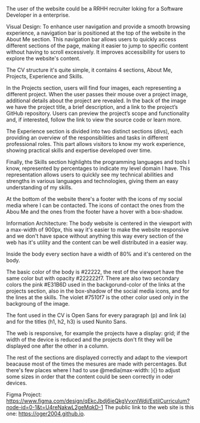 The user of the website could be a RRHH recruiter loking for a Software Developer in a enterprise.


Visual Design:
To enhance user navigation and provide a smooth browsing experience, a navigation bar is positioned at the top of the website in the About Me section. This navigation bar allows users to quickly access different sections of the page, making it easier to jump to specific content without having to scroll excessively. It improves accessibility for users to explore the website's content.

The CV structure it's quite simple, it contains 4 sections, About Me, Projects, Experience and Skills. 

In the Projects section, users will find four images, each representing a different project. When the user passes their mouse over a project image, additional details about the project are revealed. In the back of the image we have the project title, a brief description, and a link to the project’s GitHub repository. Users can preview the project’s scope and functionality and, if interested, follow the link to view the source code or learn more.

The Experience section is divided into two distinct sections (divs), each providing an overview of the responsibilities and tasks in different professional roles. This part allows visitors to know my work experience, showing practical skills and expertise developed over time.

Finally, the Skills section highlights the programming languages and tools I know, represented by percentages to indicate my level domain I have. This representation allows users to quickly see my technical abilities and strengths in various languages and technologies, giving them an easy understanding of my skills.

At the bottom of the website there's a footer with the icons of my social media where I can be contacted. The icons of contact the ones from the Abou Me and the ones from the footer have a hover with a box-shadow.



Information Architecture:
The body website is centered in the viewport with a max-width of 900px, this way it's easier to make the website responsive and we don't have space without anything this way every section of the web has it's utility and the content can be well distributed in a easier way.

Inside the body every section have a width of 80% and it's centered on the body.

The basic color of the body is #22222, the rest of the viewport have the same color but with opacity #222222f7. There are also two secondary colors the pink #E31B6D used in the backgorund-color of the links at the projects section, also in the box-shadow of the social media icons, and for the lines at the skills. The violet #7510f7 is the other color used only in the backgroung of the image.

The font used in the CV is Open Sans for every paragraph (p) and link (a) and for the titles (h1, h2, h3) is used Nunito Sans.

The web is responsive, for example the projects have a display: grid; if the width of the device is reduced and the projects don't fit they will be displayed one after the other in a column.

The rest of the sections are displayed correctly and adapt to the viewport beacause most of the times the mesures are made with percentages. But there's few places where I had to use @media(max-width: ){} to adjust some sizes in order that the content could be seen correctly in oder devices.


Figma Project: https://www.figma.com/design/qEkcJbdj6ieQkgVvxnlWdj/EstilCurriculum?node-id=0-1&t=U4reNakwL2geMqkD-1
The public link to the web site is this one: https://oger2004.github.io.
